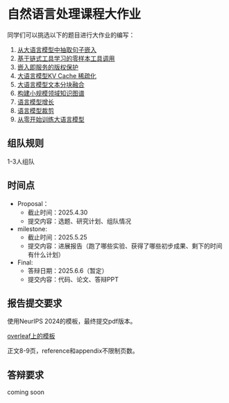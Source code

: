 # 自然语言处理课程大作业

同学们可以挑选以下的题目进行大作业的编写：

1. [从大语言模型中抽取句子嵌入](./从大语言模型中抽取句子嵌入.md)
2. [基于链式工具学习的零样本工具调用](./基于链式工具学习的零样本工具调用.md)
3. [嵌入即服务的版权保护](./嵌入即服务的版权保护.md)
4. [大语言模型KV Cache 稀疏化](./大语言模型KV%20Cache%20稀疏化.md)
5. [大语言模型文本分块融合](./大语言模型文本分块融合.md)
6. [构建小规模领域知识图谱](./构建小规模领域知识图谱.md)
7. [语言模型增长](./语言模型增长.md)
8. [语言模型裁剪](./语言模型裁剪.md)
9. [从零开始训练大语言模型](./从零开始训练大语言模型.md)

## 组队规则
1-3人组队

## 时间点
- Proposal：
    - 截止时间：2025.4.30
    - 提交内容：选题、研究计划、组队情况
- milestone: 
    - 截止时间：2025.5.25
    - 提交内容：进展报告（跑了哪些实验、获得了哪些初步成果、剩下的时间有什么计划）
- Final: 
    - 答辩日期：2025.6.6（暂定）
    - 提交内容：代码、论文、答辩PPT

## 报告提交要求

使用NeurIPS 2024的模板，最终提交pdf版本。

[overleaf上的模板](https://www.overleaf.com/latex/templates/neurips-2024/tpsbbrdqcmsh)

正文8-9页，reference和appendix不限制页数。

## 答辩要求
coming soon

